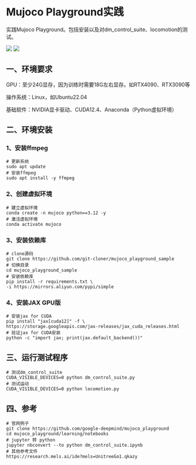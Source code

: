 # Mujoco Playground实践

实践Mujoco Playground。包括安装以及对dm_control_suite、locomotion的测试。

![](https://gitclone.com/download1/playground/sample0.gif) ![](https://gitclone.com/download1/playground/sample1.gif)

## 一、环境要求

GPU：至少24G显存，因为训练时需要18G左右显存。如RTX4090、RTX3090等

操作系统：Linux，如Ubuntu22.04

基础软件：NVIDIA显卡驱动、CUDA12.4、Anaconda（Python虚拟环境）

## 二、环境安装

### 1、安装ffmpeg

```shell
# 更新系统
sudo apt update
# 安装ffmpeg
sudo apt install -y ffmpeg
```

### 2、创建虚拟环境

```shell
# 建立虚拟环境
conda create -n mujoco python==3.12 -y
# 激活虚拟环境
conda activate mujoco
```

### 3、安装依赖库

```shell
# clone源码
git clone https://github.com/git-cloner/mujoco_playground_sample
# 切换目录
cd mujoco_playground_sample
# 安装依赖库
pip install -r requirements.txt \
-i https://mirrors.aliyun.com/pypi/simple
```

### 4、安装JAX GPU版

```shell
# 安装jax for CUDA
pip install "jax[cuda12]" -f \
https://storage.googleapis.com/jax-releases/jax_cuda_releases.html
# 验证jax for CUDA安装
python -c "import jax; print(jax.default_backend())" 
```

## 三、运行测试程序

```shell
# 测试dm_control_suite
CUDA_VISIBLE_DEVICES=0 python dm_control_suite.py
# 测试运动
CUDA_VISIBLE_DEVICES=0 python locomotion.py
```

## 四、参考

```shell
# 官网例子
git clone https://github.com/google-deepmind/mujoco_playground
cd mujoco_playground/learning/notebooks
# jupyter 转 python
jupyter nbconvert --to python dm_control_suite.ipynb
# 其他参考文件
https://research.mels.ai/ide?mels=UnitreeGo1.qkazy
```




